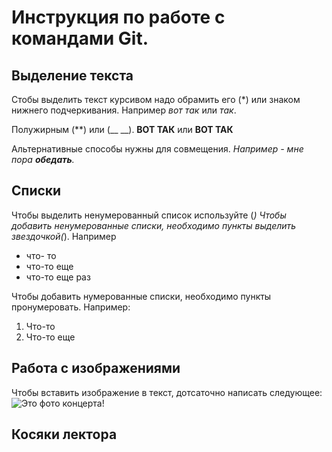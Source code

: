 # Инструкция по работе с командами Git.


## Выделение текста

Стобы выделить текст курсивом надо обрамить его (*) или знаком нижнего подчеркивания.
Например *вот так* или _так_.

Полужирным (**) или (__ __). **ВОТ ТАК** или __ВОТ ТАК__

Альтернативные способы нужны для совмещения. _Например  - мне пора **обедать**._

## Списки

Чтобы выделить ненумерованный список используйте (*)
Чтобы добавить ненумерованные списки, необходимо пункты выделить звездочкой(*).
Например
* что- то
* что-то еще
* что-то еще раз

Чтобы добавить нумерованные списки, необходимо пункты пронумеровать. Например:
1. Что-то
2. Что-то еще


## Работа с изображениями

Чтобы вставить изображение в текст, дотсаточно написать следующее:
![Это фото концерта!](DSCN2588.JPG)

## Косяки лектора


